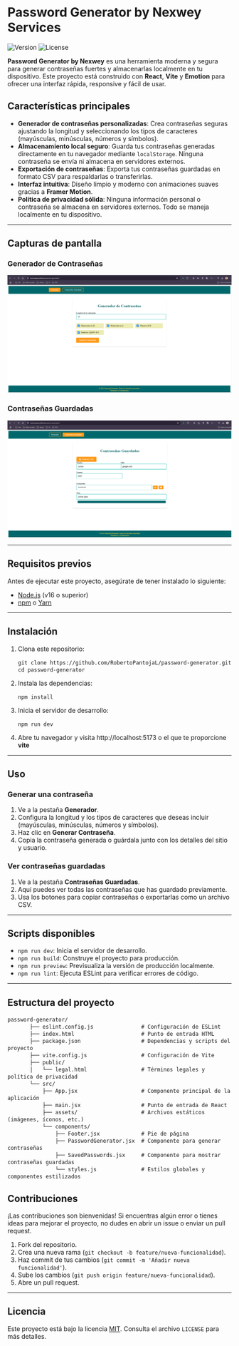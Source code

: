 # Password Generator by Nexwey Services

![Version](https://img.shields.io/badge/version-1.0.0-blue) ![License](https://img.shields.io/badge/license-MIT-green)

**Password Generator by Nexwey** es una herramienta moderna y segura para generar contraseñas fuertes y almacenarlas localmente en tu dispositivo. Este proyecto está construido con **React**, **Vite** y **Emotion** para ofrecer una interfaz rápida, responsive y fácil de usar.

## Características principales

- **Generador de contraseñas personalizadas**: Crea contraseñas seguras ajustando la longitud y seleccionando los tipos de caracteres (mayúsculas, minúsculas, números y símbolos).
- **Almacenamiento local seguro**: Guarda tus contraseñas generadas directamente en tu navegador mediante `localStorage`. Ninguna contraseña se envía ni almacena en servidores externos.
- **Exportación de contraseñas**: Exporta tus contraseñas guardadas en formato CSV para respaldarlas o transferirlas.
- **Interfaz intuitiva**: Diseño limpio y moderno con animaciones suaves gracias a **Framer Motion**.
- **Política de privacidad sólida**: Ninguna información personal o contraseña se almacena en servidores externos. Todo se maneja localmente en tu dispositivo.

---

## Capturas de pantalla

### Generador de Contraseñas
![Generador de Contraseñas](./generator.png)

### Contraseñas Guardadas
![Contraseñas Guardadas](./save-passwords.png)

---

## Requisitos previos

Antes de ejecutar este proyecto, asegúrate de tener instalado lo siguiente:

- [Node.js](https://nodejs.org/) (v16 o superior)
- [npm](https://www.npmjs.com/) o [Yarn](https://yarnpkg.com/)

---

## Instalación

1. Clona este repositorio:
   ```
   git clone https://github.com/RobertoPantojaL/password-generator.git
   cd password-generator
   ```
2. Instala las dependencias:
   ```
   npm install
   ```
3. Inicia el servidor de desarrollo:
   ```
   npm run dev
   ```
4. Abre tu navegador y visita http://localhost:5173 o el que te proporcione **vite**
---
## Uso

### Generar una contraseña
1. Ve a la pestaña **Generador**.
2. Configura la longitud y los tipos de caracteres que deseas incluir (mayúsculas, minúsculas, números y símbolos).
3. Haz clic en **Generar Contraseña**.
4. Copia la contraseña generada o guárdala junto con los detalles del sitio y usuario.

### Ver contraseñas guardadas
1. Ve a la pestaña **Contraseñas Guardadas**.
2. Aquí puedes ver todas las contraseñas que has guardado previamente.
3. Usa los botones para copiar contraseñas o exportarlas como un archivo CSV.

---

## Scripts disponibles

- `npm run dev`: Inicia el servidor de desarrollo.
- `npm run build`: Construye el proyecto para producción.
- `npm run preview`: Previsualiza la versión de producción localmente.
- `npm run lint`: Ejecuta ESLint para verificar errores de código.

---

## Estructura del proyecto
```planetext
password-generator/
       ├── eslint.config.js               # Configuración de ESLint
       ├── index.html                     # Punto de entrada HTML
       ├── package.json                   # Dependencias y scripts del proyecto
       ├── vite.config.js                 # Configuración de Vite
       ├── public/
       │   └── legal.html                 # Términos legales y política de privacidad
       └── src/
           ├── App.jsx                    # Componente principal de la aplicación
           ├── main.jsx                   # Punto de entrada de React
           ├── assets/                    # Archivos estáticos (imágenes, íconos, etc.)
           └── components/
               ├── Footer.jsx             # Pie de página
               ├── PasswordGenerator.jsx  # Componente para generar contraseñas
               ├── SavedPasswords.jsx     # Componente para mostrar contraseñas guardadas
               └── styles.js              # Estilos globales y componentes estilizados
```
## Contribuciones

¡Las contribuciones son bienvenidas! Si encuentras algún error o tienes ideas para mejorar el proyecto, no dudes en abrir un issue o enviar un pull request.

1. Fork del repositorio.
2. Crea una nueva rama (`git checkout -b feature/nueva-funcionalidad`).
3. Haz commit de tus cambios (`git commit -m 'Añadir nueva funcionalidad'`).
4. Sube los cambios (`git push origin feature/nueva-funcionalidad`).
5. Abre un pull request.

---

## Licencia

Este proyecto está bajo la licencia [MIT](LICENSE). Consulta el archivo `LICENSE` para más detalles.